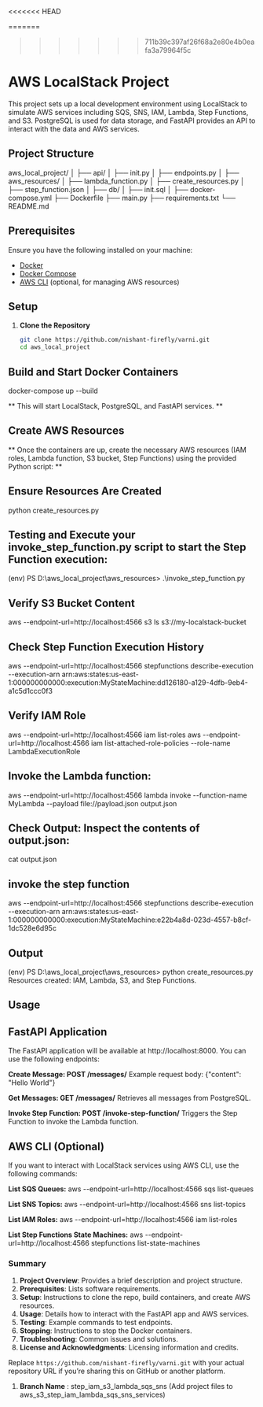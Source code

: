 
<<<<<<< HEAD

=======
>>>>>>> 711b39c397af26f68a2e80e4b0eafa3a79964f5c
# AWS LocalStack Project

This project sets up a local development environment using LocalStack to simulate AWS services including SQS, SNS, IAM, Lambda, Step Functions, and S3. PostgreSQL is used for data storage, and FastAPI provides an API to interact with the data and AWS services.

## Project Structure

aws_local_project/ │ ├── api/ │ ├── init.py │ ├── endpoints.py │ ├── aws_resources/ │ ├── lambda_function.py │ ├── create_resources.py │ ├── step_function.json │ ├── db/ │ ├── init.sql │ ├── docker-compose.yml ├── Dockerfile ├── main.py ├── requirements.txt └── README.md



## Prerequisites

Ensure you have the following installed on your machine:
- [Docker](https://docs.docker.com/get-docker/)
- [Docker Compose](https://docs.docker.com/compose/install/)
- [AWS CLI](https://docs.aws.amazon.com/cli/latest/userguide/install-cliv2.html) (optional, for managing AWS resources)

## Setup

1. **Clone the Repository**

   ```bash
   git clone https://github.com/nishant-firefly/varni.git
   cd aws_local_project


## Build and Start Docker Containers

docker-compose up --build

** This will start LocalStack, PostgreSQL, and FastAPI services. **

## Create AWS Resources
** Once the containers are up, create the necessary AWS resources (IAM roles, Lambda function, S3 bucket, Step Functions) using the provided Python script: **

## Ensure Resources Are Created

python create_resources.py

## Testing and Execute your invoke_step_function.py script to start the Step Function execution:

(env) PS D:\aws_local_project\aws_resources> .\invoke_step_function.py

## Verify S3 Bucket Content
aws --endpoint-url=http://localhost:4566 s3 ls s3://my-localstack-bucket


## Check Step Function Execution History

aws --endpoint-url=http://localhost:4566 stepfunctions describe-execution --execution-arn arn:aws:states:us-east-1:000000000000:execution:MyStateMachine:dd126180-a129-4dfb-9eb4-a1c5d1ccc0f3

## Verify IAM Role

aws --endpoint-url=http://localhost:4566 iam list-roles
aws --endpoint-url=http://localhost:4566 iam list-attached-role-policies --role-name LambdaExecutionRole


## Invoke the Lambda function:
aws --endpoint-url=http://localhost:4566 lambda invoke --function-name MyLambda --payload file://payload.json output.json

## Check Output: Inspect the contents of output.json:

cat output.json


## invoke the step function
aws --endpoint-url=http://localhost:4566 stepfunctions describe-execution --execution-arn arn:aws:states:us-east-1:000000000000:execution:MyStateMachine:e22b4a8d-023d-4557-b8cf-1dc528e6d95c

## Output
(env) PS D:\aws_local_project\aws_resources> python create_resources.py
Resources created: IAM, Lambda, S3, and Step Functions.





## Usage
## FastAPI Application

The FastAPI application will be available at http://localhost:8000. You can use the following endpoints:

**Create Message: POST /messages/**
Example request body: {"content": "Hello World"}

**Get Messages: GET /messages/**
Retrieves all messages from PostgreSQL.

**Invoke Step Function: POST /invoke-step-function/**
Triggers the Step Function to invoke the Lambda function.

## AWS CLI (Optional)

If you want to interact with LocalStack services using AWS CLI, use the following commands:

**List SQS Queues:**
aws --endpoint-url=http://localhost:4566 sqs list-queues

**List SNS Topics:**
aws --endpoint-url=http://localhost:4566 sns list-topics


**List IAM Roles:**
aws --endpoint-url=http://localhost:4566 iam list-roles


**List Step Functions State Machines:**
aws --endpoint-url=http://localhost:4566 stepfunctions list-state-machines



### Summary

1. **Project Overview**: Provides a brief description and project structure.
2. **Prerequisites**: Lists software requirements.
3. **Setup**: Instructions to clone the repo, build containers, and create AWS resources.
4. **Usage**: Details how to interact with the FastAPI app and AWS services.
5. **Testing**: Example commands to test endpoints.
6. **Stopping**: Instructions to stop the Docker containers.
7. **Troubleshooting**: Common issues and solutions.
8. **License and Acknowledgments**: Licensing information and credits.

Replace `https://github.com/nishant-firefly/varni.git` with your actual repository URL if you’re sharing this on GitHub or another platform.
1. **Branch Name** : step_iam_s3_lambda_sqs_sns
(Add project files to aws_s3_step_iam_lambda_sqs_sns_services)
